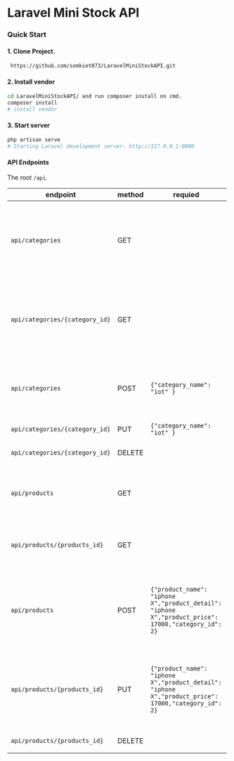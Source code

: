 # Laravel Mini Stock API
### Quick Start

#### 1. Clone Project.

```sh
 https://github.com/somkiet073/LaravelMiniStockAPI.git
```

#### 2. Install vendor

```sh
cd LaravelMiniStockAPI/ and run composer install on cmd.
composer install
# install vendor
```

#### 3. Start server

```sh
php artisan serve
# Starting Laravel development server: http://127.0.0.1:8000
```

#### API Endpoints
The root `/api`.

|endpoint|method|requied|response|description
|-|-|-|-|-|
|`api/categories`|GET||`{"success": true,"data": [{  "id": 1,"category_name": "laptop test","product": [{"id": "1","product_name": "lenovo thinkpad","product_detail": "Descriptions","product_price": "22000"}],"created_at": "2020-11-17T05:25:53.000000Z","updated_at": "2020-11-17T05:25:53.000000Z"},],"message": "Category retrived successfully."}`|get All Categories|
|`api/categories/{category_id}`|GET||`{"success": true,"data": [{  "id": 1,"category_name": "laptop test","product": [{"id": "1","product_name": "lenovo thinkpad","product_detail": "Descriptions","product_price": "22000"}],"created_at": "2020-11-17T05:25:53.000000Z","updated_at": "2020-11-17T05:25:53.000000Z"},],"message": "Category retrived successfully."}`|get Catetegory By ID|
|`api/categories`|POST|`{"category_name": "iot" }`|`{"success": true,"data": { "category_name": "iot2", "updated_at": "2020-11-17T09:45:10.000000Z", "created_at": "2020-11-17T09:45:10.000000Z", "id": 5}, "message": "category create successfully."}`|Create Catetegory|
|`api/categories/{category_id}`|PUT|`{"category_name": "iot" }`|`{"success": true,"data": 1,"message": "Category delete successfully."}`|Delete Catetegory|
|`api/categories/{category_id}`|DELETE||`{"success": true,"data": 1,"message": "Category delete successfully."}`|Delete Catetegory|
||
|`api/products`|GET||`{"success": true,"data": [{"id": "1","product_name": "lenovo thinkpad","product_detail": "ทดสอบ...","product_price": "22000","category_name": "laptop test"}],"message": "Product retrived successfully."}`|get All products|
|`api/products/{products_id}`|GET||`{"success": true,"data": [{"id": "1","product_name": "lenovo thinkpad","product_detail": "ทดสอบ...","product_price": "22000","category_name": "laptop test"}],"message": "Product retrived successfully."}`|get products By ID|
|`api/products`|POST|`{"product_name": "iphone X","product_detail": "iphone X","product_price": 17000,"category_id": 2}`|`{"success": true,"data": {"product_name": "apple","product_detail": "test detail...","product_price": 23000,"category_id": 1,"updated_at": "2020-11-17T14:58:05.000000Z","created_at": "2020-11-17T14:58:05.000000Z","id": 5},"message": "Product create successfully."}`|Create products|
|`api/products/{products_id}`|PUT|`{"product_name": "iphone X","product_detail": "iphone X","product_price": 17000,"category_id": 2}`|`{"success": true,"data": {"product_name": "apple","product_detail": "test detail...,"product_price": 23000,"category_id": 1,"updated_at": "2020-11-17T14:58:05.000000Z","created_at": "2020-11-17T14:58:05.000000Z","id": 5},"message": "Product create successfully."}`|Edit products|
|`api/products/{products_id}`|DELETE||`{"success": true,"data": 1,"message": "Product delete successfully."}`|Delete products|
